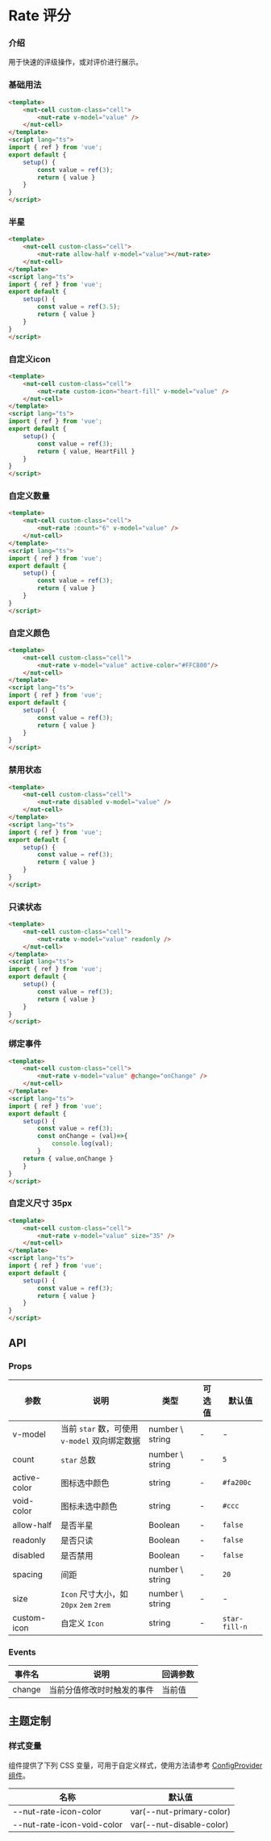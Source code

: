 # Rate 评分

### 介绍

用于快速的评级操作，或对评价进行展示。

### 基础用法

```html
<template>
    <nut-cell custom-class="cell">
        <nut-rate v-model="value" />
    </nut-cell>
</template>
<script lang="ts">
import { ref } from 'vue';
export default {
    setup() {
        const value = ref(3);
        return { value }
    }
}
</script>
```

### 半星

```html
<template>
    <nut-cell custom-class="cell">
        <nut-rate allow-half v-model="value"></nut-rate>
    </nut-cell>
</template>
<script lang="ts">
import { ref } from 'vue';
export default {
    setup() {
        const value = ref(3.5);
        return { value }
    }
}
</script>
```

### 自定义icon

```html
<template>
    <nut-cell custom-class="cell">
        <nut-rate custom-icon="heart-fill" v-model="value" />
    </nut-cell>
</template>
<script lang="ts">
import { ref } from 'vue';
export default {
    setup() {
        const value = ref(3);
        return { value, HeartFill }
    }
}
</script>
```

### 自定义数量

```html
<template>
    <nut-cell custom-class="cell">
        <nut-rate :count="6" v-model="value" />
    </nut-cell>
</template>
<script lang="ts">
import { ref } from 'vue';
export default {
    setup() {
        const value = ref(3);
        return { value }
    }
}
</script>
```

### 自定义颜色

```html
<template>
    <nut-cell custom-class="cell">
        <nut-rate v-model="value" active-color="#FFC800"/>
    </nut-cell>
</template>
<script lang="ts">
import { ref } from 'vue';
export default {
    setup() {
        const value = ref(3);
        return { value }
    }
}
</script>
```

### 禁用状态

```html
<template>
    <nut-cell custom-class="cell">
        <nut-rate disabled v-model="value" />
    </nut-cell>
</template>
<script lang="ts">
import { ref } from 'vue';
export default {
    setup() {
        const value = ref(3);
        return { value }
    }
}
</script>
```

### 只读状态

```html
<template>
    <nut-cell custom-class="cell">
        <nut-rate v-model="value" readonly />
    </nut-cell>
</template>
<script lang="ts">
import { ref } from 'vue';
export default {
    setup() {
        const value = ref(3);
        return { value }
    }
}
</script>
```

### 绑定事件

```html
<template>
    <nut-cell custom-class="cell">
        <nut-rate v-model="value" @change="onChange" />
    </nut-cell>
</template>
<script lang="ts">
import { ref } from 'vue';
export default {
    setup() {
        const value = ref(3);
        const onChange = (val)=>{
            console.log(val);
        }
    return { value,onChange }
    }
}
</script>
```

### 自定义尺寸 35px

```html
<template>
    <nut-cell custom-class="cell">
        <nut-rate v-model="value" size="35" />
    </nut-cell>
</template>
<script lang="ts">
import { ref } from 'vue';
export default {
    setup() {
        const value = ref(3);
        return { value }
    }
}
</script>
```

## API

### Props

| 参数         | 说明                                         | 类型             | 可选值 | 默认值        |
|--------------|--------------------------------------------|-----------------|--------|---------------|
| v-model      | 当前 `star` 数，可使用 `v-model` 双向绑定数据 | number \ string | -      | -             |
| count        | `star` 总数                                  | number \ string | -      | `5`           |
| active-color | 图标选中颜色                                 | string          | -      | `#fa200c`     |
| void-color   | 图标未选中颜色                               | string          | -      | `#ccc`        |
| allow-half   | 是否半星                                     | Boolean         | -      | `false`       |
| readonly     | 是否只读                                     | Boolean         | -      | `false`       |
| disabled     | 是否禁用                                     | Boolean         | -      | `false`       |
| spacing      | 间距                                         | number \ string | -      | `20`          |
| size         | `Icon` 尺寸大小，如 `20px` `2em` `2rem`       | number \ string | -      | -             |
| custom-icon  | 自定义 `Icon`                                | string          | -      | `star-fill-n` |

### Events

| 事件名 | 说明                       | 回调参数 |
|--------|--------------------------|-------|
| change | 当前分值修改时时触发的事件 | 当前值   |

## 主题定制

### 样式变量

组件提供了下列 CSS 变量，可用于自定义样式，使用方法请参考 [ConfigProvider 组件](/components/basic/configprovider)。

| 名称                       | 默认值                   |
|----------------------------|--------------------------|
| --nut-rate-icon-color      | var(--nut-primary-color) |
| --nut-rate-icon-void-color | var(--nut-disable-color) |
